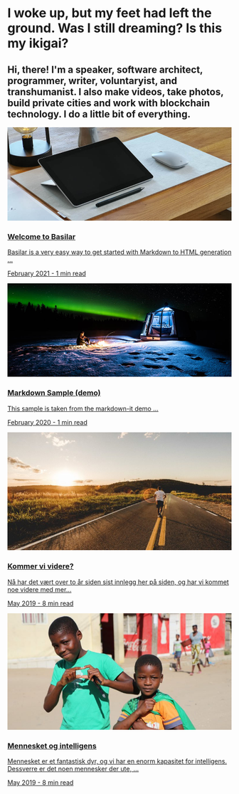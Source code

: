 # I woke up, but my feet had left the ground. Was I still dreaming? Is this my ikigai?

## Hi, there! I'm a speaker, software architect, programmer, writer, voluntaryist, and transhumanist. I also make videos, take photos, build private cities and work with blockchain technology. I do a little bit of everything.

<!-- This structure is easier to just do with HTML. URLs won't be parsed as this is HTML, so we have to manually link to .html and not .md -->
<a class="post" href="welcome-to-basilar">
    <div class="thumbnail"><img src="welcome-to-basilar/workperch-s1z9Fnxxnhg-unsplash-thumb.jpg"></div>
    <div class="abstract">
        <h3>Welcome to Basilar</h3>
        <p class="p1">Basilar is a very easy way to get started with Markdown to HTML generation ...</p>
        <p class="date">February 2021 - 1 min read</p>
    </div>
</a>

<a class="post" href="welcome-to-basilar">
    <div class="thumbnail"><img src="markdown-sample/tuomas-haapala-fEw9RsoDEq4-unsplash.jpg"></div>
    <div class="abstract">
        <h3>Markdown Sample (demo)</h3>
        <p class="p1">This sample is taken from the markdown-it demo ...</p>
        <p class="date">February 2020 - 1 min read</p>
    </div>
</a>

<a class="post" href="kommer-vi-videre">
    <div class="thumbnail"><img src="kommer-vi-videre/runner-768x405.jpg"></div>
    <div class="abstract">
        <h3>Kommer vi videre?</h3>
        <p class="p1">Nå har det vært over to år siden sist innlegg her på siden, og har vi kommet noe videre
            med
            mer...</p>
        <p class="date">May 2019 - 8 min read</p>
    </div>
</a>

<a class="post" href="mennesket-og-intelligens">
    <div class="thumbnail"><img src="mennesket-og-intelligens/boys-768x400.jpg"></div>
    <div class="abstract">
        <h3>Mennesket og intelligens</h3>
        <p class="p1">Mennesket er et fantastisk dyr, og vi har en enorm kapasitet for intelligens. Dessverre er
            det
            noen
            mennesker der ute, ...</p>
        <p class="date">May 2019 - 8 min read</p>
    </div>
</a>
